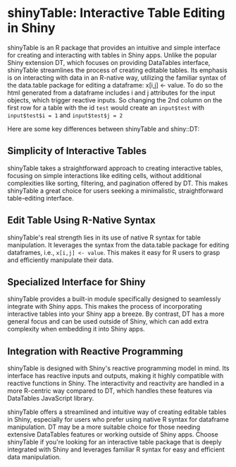 # shinyTable: Interactive Table Editing in Shiny

shinyTable is an R package that provides an intuitive and simple interface for creating and interacting with tables in Shiny apps. Unlike the popular Shiny extension DT, which focuses on providing DataTables interface, shinyTable streamlines the process of creating editable tables. Its emphasis is on interacting with data in an R-native way, utilizing the familiar syntax of the data.table package for editing a dataframe: x[i,j] <- value. To do so the html generated from a dataframe includes i and j attributes for the input objects, which trigger reactive inputs. So changing the 2nd column on the first row for a table with the id `test` would create an `input$test` with `input$test$i = 1` and `input$test$j = 2`

Here are some key differences between shinyTable and shiny::DT:

## Simplicity of Interactive Tables

shinyTable takes a straightforward approach to creating interactive tables, focusing on simple interactions like editing cells, without additional complexities like sorting, filtering, and pagination offered by DT. This makes shinyTable a great choice for users seeking a minimalistic, straightforward table-editing interface.

## Edit Table Using R-Native Syntax

shinyTable's real strength lies in its use of native R syntax for table manipulation. It leverages the syntax from the data.table package for editing dataframes, i.e., `x[i,j] <- value`. This makes it easy for R users to grasp and efficiently manipulate their data.

## Specialized Interface for Shiny

shinyTable provides a built-in module specifically designed to seamlessly integrate with Shiny apps. This makes the process of incorporating interactive tables into your Shiny app a breeze. By contrast, DT has a more general focus and can be used outside of Shiny, which can add extra complexity when embedding it into Shiny apps.

## Integration with Reactive Programming

shinyTable is designed with Shiny's reactive programming model in mind. Its interface has reactive inputs and outputs, making it highly compatible with reactive functions in Shiny. The interactivity and reactivity are handled in a more R-centric way compared to DT, which handles these features via DataTables JavaScript library.

shinyTable offers a streamlined and intuitive way of creating editable tables in Shiny, especially for users who prefer using native R syntax for dataframe manipulation. DT may be a more suitable choice for those needing extensive DataTables features or working outside of Shiny apps. Choose shinyTable if you're looking for an interactive table package that is deeply integrated with Shiny and leverages familiar R syntax for easy and efficient data manipulation.
